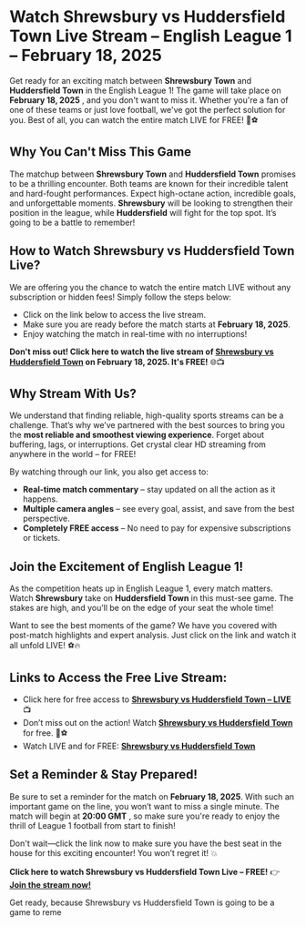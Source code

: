 # Watch Shrewsbury vs Huddersfield Town Live Stream – English League 1 – February 18, 2025

Get ready for an exciting match between **Shrewsbury Town** and **Huddersfield Town** in the English League 1! The game will take place on **February 18, 2025** , and you don't want to miss it. Whether you're a fan of one of these teams or just love football, we've got the perfect solution for you. Best of all, you can watch the entire match LIVE for FREE! 🎉⚽

## Why You Can't Miss This Game

The matchup between **Shrewsbury Town** and **Huddersfield Town** promises to be a thrilling encounter. Both teams are known for their incredible talent and hard-fought performances. Expect high-octane action, incredible goals, and unforgettable moments. **Shrewsbury** will be looking to strengthen their position in the league, while **Huddersfield** will fight for the top spot. It’s going to be a battle to remember!

## How to Watch Shrewsbury vs Huddersfield Town Live?

We are offering you the chance to watch the entire match LIVE without any subscription or hidden fees! Simply follow the steps below:

- Click on the link below to access the live stream.
- Make sure you are ready before the match starts at **February 18, 2025**.
- Enjoy watching the match in real-time with no interruptions!

**Don't miss out! Click here to watch the live stream of [Shrewsbury vs Huddersfield Town](https://tinyurl.com/livestreamfreeo?st=Shrewsbury+vs+Huddersfield+Town&si=gh) on February 18, 2025. It's FREE!** 🌐📺

## Why Stream With Us?

We understand that finding reliable, high-quality sports streams can be a challenge. That’s why we’ve partnered with the best sources to bring you the **most reliable and smoothest viewing experience**. Forget about buffering, lags, or interruptions. Get crystal clear HD streaming from anywhere in the world – for FREE!

By watching through our link, you also get access to:

- **Real-time match commentary** – stay updated on all the action as it happens.
- **Multiple camera angles** – see every goal, assist, and save from the best perspective.
- **Completely FREE access** – No need to pay for expensive subscriptions or tickets.

## Join the Excitement of English League 1!

As the competition heats up in English League 1, every match matters. Watch **Shrewsbury** take on **Huddersfield Town** in this must-see game. The stakes are high, and you’ll be on the edge of your seat the whole time!

Want to see the best moments of the game? We have you covered with post-match highlights and expert analysis. Just click on the link and watch it all unfold LIVE! ⚽🔥

## Links to Access the Free Live Stream:

- Click here for free access to [**Shrewsbury vs Huddersfield Town – LIVE**](https://tinyurl.com/livestreamfreeo?st=Shrewsbury+vs+Huddersfield+Town&si=gh) 📺
- Don’t miss out on the action! Watch [**Shrewsbury vs Huddersfield Town**](https://tinyurl.com/livestreamfreeo?st=Shrewsbury+vs+Huddersfield+Town&si=gh) for free. 🚀⚽
- Watch LIVE and for FREE: [**Shrewsbury vs Huddersfield Town**](https://tinyurl.com/livestreamfreeo?st=Shrewsbury+vs+Huddersfield+Town&si=gh)

## Set a Reminder & Stay Prepared!

Be sure to set a reminder for the match on **February 18, 2025**. With such an important game on the line, you won’t want to miss a single minute. The match will begin at **20:00 GMT** , so make sure you're ready to enjoy the thrill of League 1 football from start to finish!

Don't wait—click the link now to make sure you have the best seat in the house for this exciting encounter! You won’t regret it! 💥

**Click here to watch Shrewsbury vs Huddersfield Town Live – FREE!** 👉 [**Join the stream now!**](https://tinyurl.com/livestreamfreeo?st=Shrewsbury+vs+Huddersfield+Town&si=gh)

Get ready, because Shrewsbury vs Huddersfield Town is going to be a game to reme
